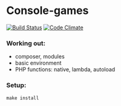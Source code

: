 # Console-games

[![Build Status](https://travis-ci.org/hexlet-boilerplates/php-package.svg?branch=master)](https://travis-ci.org/Yorickov/console-games)
[![Code Climate](https://api.codeclimate.com/v1/badges/e404928a92b28bf54f76/maintainability)](https://codeclimate.com/github/Yorickov/console-games/maintainability)

### Working out:
- composer, modules
- basic environment
- PHP functions: native, lambda, autoload

### Setup:
`make install`
